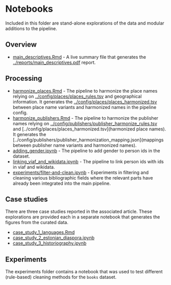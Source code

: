 # Notebooks

Included in this folder are stand-alone explorations of the data and modular additions to the pipeline.

## Overview

- [main_descriptives.Rmd](main_descriptives.Rmd) - A live summary file that generates the [../reports/main_descriptives.pdf](main_descriptives.pdf) report.

## Processing

- [harmonize_places.Rmd](harmonize_places.Rmd) - The pipeline to harmonize the place names relying on [../config/places/places_rules.tsv](rules) and geographical information. It generates the [../config/places/places_harmonized.tsv](mappings) between place name variants and harmonized names in the pipeline config.
- [harmonize_publishers.Rmd](harmonize_publishers.Rmd) - The pipeline to harmonize the publisher names relying on [../config/publishers/publisher_harmonize_rules.tsv](rules) and [../config/places/places_harmonized.tsv](harmonized place names). It generates the [../config/publishers/publisher_harmonization_mapping.json](mappings between publisher name variants and harmonized names).
- [adding_gender.ipynb](adding_gender.ipynb) - The pipeline to add gender to person ids in the dataset.
- [linking_viaf_and_wikidata.ipynb](linking_viaf_and_wikidata.ipynb) - The pipeline to link person ids with ids in viaf and wikidata.
- [experiments/filter-and-clean.ipynb](experiments/filter-and-clean.ipynb) - Experiments in filtering and cleaning various bibliographic fields where the relevant parts have already been integrated into the main pipeline.

## Case studies

There are three case studies reported in the associated article. These explorations are provided each in a separate notebook that generates the figures from the curated data.

- [case_study_1_languages.Rmd](case_study_1_languages.Rmd)
- [case_study_2_estonian_diaspora.ipynb](case_study_2_estonian_diaspora.ipynb)          
- [case_study_3_historiography.ipynb](case_study_3_historiography.ipynb) 

## Experiments

The experiments folder contains a notebook that was used to test different (rule-based) cleaning methods for the `books` dataset.

